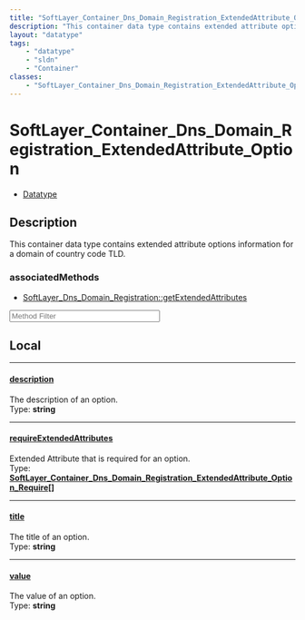 ```yaml
---
title: "SoftLayer_Container_Dns_Domain_Registration_ExtendedAttribute_Option"
description: "This container data type contains extended attribute options information for a domain of country code TLD."
layout: "datatype"
tags:
    - "datatype"
    - "sldn"
    - "Container"
classes:
    - "SoftLayer_Container_Dns_Domain_Registration_ExtendedAttribute_Option"
---
```


# SoftLayer_Container_Dns_Domain_Registration_ExtendedAttribute_Option
<div id='service-datatype'>
    <ul id='sldn-reference-tabs'>
        <li id='datatype'> <a href='/reference/datatypes/SoftLayer_Container_Dns_Domain_Registration_ExtendedAttribute_Option' >Datatype</a></li>
    </ul>
</div>

## Description 
This container data type contains extended attribute options information for a domain of country code TLD. 


### associatedMethods

*  [SoftLayer_Dns_Domain_Registration::getExtendedAttributes](/reference/services/SoftLayer_Dns_Domain_Registration/getExtendedAttributes )





<!-- Service Filer BEGIN -->
<div class="view-filters">
        <div class="clearfix">
            <div class="search-input-box">
                <input placeholder="Method Filter" onkeyup="titleSearch(inputId='prop-input', divId='properties', elementClass='prop-row')" 
                    type="text" id="prop-input" value="" size="30" maxlength="128" class="form-text">
            </div>
        </div>
</div>
<!-- Service Filer END -->

<div id="properties" class="content">
<div id="localProperties" class="prop-content" >

## Local
-----
[description]: #description
#### [description]
The description of an option.  
<span class="type-label">Type: </span>**string**

-----
[requireExtendedAttributes]: #requireextendedattributes
#### [requireExtendedAttributes]
Extended Attribute that is required for an option.  
<span class="type-label">Type: </span>**<a href='/reference/datatypes/SoftLayer_Container_Dns_Domain_Registration_ExtendedAttribute_Option_Require'>SoftLayer_Container_Dns_Domain_Registration_ExtendedAttribute_Option_Require[] </a>**

-----
[title]: #title
#### [title]
The title of an option.  
<span class="type-label">Type: </span>**string**

-----
[value]: #value
#### [value]
The value of an option.  
<span class="type-label">Type: </span>**string**

</div>
<!-- LOCAL PROPERTY END -->

</div>


